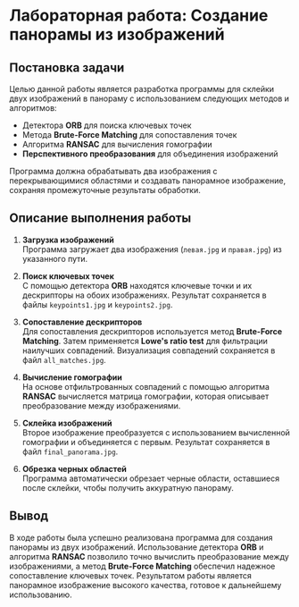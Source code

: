 # Лабораторная работа: Создание панорамы из изображений

## Постановка задачи

Целью данной работы является разработка программы для склейки двух изображений в панораму с использованием следующих методов и алгоритмов:

- Детектора **ORB** для поиска ключевых точек
- Метода **Brute-Force Matching** для сопоставления точек
- Алгоритма **RANSAC** для вычисления гомографии
- **Перспективного преобразования** для объединения изображений

Программа должна обрабатывать два изображения с перекрывающимися областями и создавать панорамное изображение, сохраняя промежуточные результаты обработки.

## Описание выполнения работы

1. **Загрузка изображений**  
   Программа загружает два изображения (`левая.jpg` и `правая.jpg`) из указанного пути.

2. **Поиск ключевых точек**  
   С помощью детектора **ORB** находятся ключевые точки и их дескрипторы на обоих изображениях. Результат сохраняется в файлы `keypoints1.jpg` и `keypoints2.jpg`.

3. **Сопоставление дескрипторов**  
   Для сопоставления дескрипторов используется метод **Brute-Force Matching**. Затем применяется **Lowe's ratio test** для фильтрации наилучших совпадений. Визуализация совпадений сохраняется в файл `all_matches.jpg`.

4. **Вычисление гомографии**  
   На основе отфильтрованных совпадений с помощью алгоритма **RANSAC** вычисляется матрица гомографии, которая описывает преобразование между изображениями.

5. **Склейка изображений**  
   Второе изображение преобразуется с использованием вычисленной гомографии и объединяется с первым. Результат сохраняется в файл `final_panorama.jpg`.

6. **Обрезка черных областей**  
   Программа автоматически обрезает черные области, оставшиеся после склейки, чтобы получить аккуратную панораму.

## Вывод

В ходе работы была успешно реализована программа для создания панорамы из двух изображений. Использование детектора **ORB** и алгоритма **RANSAC** позволило точно вычислить преобразование между изображениями, а метод **Brute-Force Matching** обеспечил надежное сопоставление ключевых точек. Результатом работы является панорамное изображение высокого качества, готовое к дальнейшему использованию.
